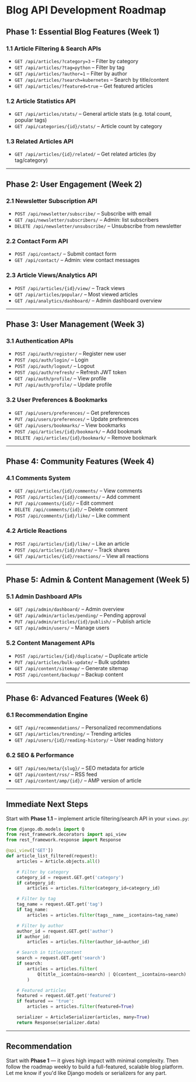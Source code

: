 # Blog API Development Roadmap

## Phase 1: Essential Blog Features (Week 1)

### 1.1 Article Filtering & Search APIs

* `GET /api/articles/?category=3` – Filter by category
* `GET /api/articles/?tag=python` – Filter by tag
* `GET /api/articles/?author=1` – Filter by author
* `GET /api/articles/?search=kubernetes` – Search by title/content
* `GET /api/articles/?featured=true` – Get featured articles

### 1.2 Article Statistics API

* `GET /api/articles/stats/` – General article stats (e.g. total count, popular tags)
* `GET /api/categories/{id}/stats/` – Article count by category

### 1.3 Related Articles API

* `GET /api/articles/{id}/related/` – Get related articles (by tag/category)

---

## Phase 2: User Engagement (Week 2)

### 2.1 Newsletter Subscription API

* `POST /api/newsletter/subscribe/` – Subscribe with email
* `GET /api/newsletter/subscribers/` – Admin: list subscribers
* `DELETE /api/newsletter/unsubscribe/` – Unsubscribe from newsletter

### 2.2 Contact Form API

* `POST /api/contact/` – Submit contact form
* `GET /api/contact/` – Admin: view contact messages

### 2.3 Article Views/Analytics API

* `POST /api/articles/{id}/view/` – Track views
* `GET /api/articles/popular/` – Most viewed articles
* `GET /api/analytics/dashboard/` – Admin dashboard overview

---

## Phase 3: User Management (Week 3)

### 3.1 Authentication APIs

* `POST /api/auth/register/` – Register new user
* `POST /api/auth/login/` – Login
* `POST /api/auth/logout/` – Logout
* `POST /api/auth/refresh/` – Refresh JWT token
* `GET /api/auth/profile/` – View profile
* `PUT /api/auth/profile/` – Update profile

### 3.2 User Preferences & Bookmarks

* `GET /api/users/preferences/` – Get preferences
* `PUT /api/users/preferences/` – Update preferences
* `GET /api/users/bookmarks/` – View bookmarks
* `POST /api/articles/{id}/bookmark/` – Add bookmark
* `DELETE /api/articles/{id}/bookmark/` – Remove bookmark

---

## Phase 4: Community Features (Week 4)

### 4.1 Comments System

* `GET /api/articles/{id}/comments/` – View comments
* `POST /api/articles/{id}/comments/` – Add comment
* `PUT /api/comments/{id}/` – Edit comment
* `DELETE /api/comments/{id}/` – Delete comment
* `POST /api/comments/{id}/like/` – Like comment

### 4.2 Article Reactions

* `POST /api/articles/{id}/like/` – Like an article
* `POST /api/articles/{id}/share/` – Track shares
* `GET /api/articles/{id}/reactions/` – View all reactions

---

## Phase 5: Admin & Content Management (Week 5)

### 5.1 Admin Dashboard APIs

* `GET /api/admin/dashboard/` – Admin overview
* `GET /api/admin/articles/pending/` – Pending approval
* `PUT /api/admin/articles/{id}/publish/` – Publish article
* `GET /api/admin/users/` – Manage users

### 5.2 Content Management APIs

* `POST /api/articles/{id}/duplicate/` – Duplicate article
* `PUT /api/articles/bulk-update/` – Bulk updates
* `GET /api/content/sitemap/` – Generate sitemap
* `POST /api/content/backup/` – Backup content

---

## Phase 6: Advanced Features (Week 6)

### 6.1 Recommendation Engine

* `GET /api/recommendations/` – Personalized recommendations
* `GET /api/articles/trending/` – Trending articles
* `GET /api/users/{id}/reading-history/` – User reading history

### 6.2 SEO & Performance

* `GET /api/seo/meta/{slug}/` – SEO metadata for article
* `GET /api/content/rss/` – RSS feed
* `GET /api/content/amp/{id}/` – AMP version of article

---

## Immediate Next Steps

Start with **Phase 1.1** – implement article filtering/search API in your `views.py`:

```python
from django.db.models import Q
from rest_framework.decorators import api_view
from rest_framework.response import Response

@api_view(['GET'])
def article_list_filtered(request):
    articles = Article.objects.all()

    # Filter by category
    category_id = request.GET.get('category')
    if category_id:
        articles = articles.filter(category_id=category_id)

    # Filter by tag
    tag_name = request.GET.get('tag')
    if tag_name:
        articles = articles.filter(tags__name__icontains=tag_name)

    # Filter by author
    author_id = request.GET.get('author')
    if author_id:
        articles = articles.filter(author_id=author_id)

    # Search in title/content
    search = request.GET.get('search')
    if search:
        articles = articles.filter(
            Q(title__icontains=search) | Q(content__icontains=search)
        )

    # Featured articles
    featured = request.GET.get('featured')
    if featured == 'true':
        articles = articles.filter(featured=True)

    serializer = ArticleSerializer(articles, many=True)
    return Response(serializer.data)
```

---

## Recommendation

Start with **Phase 1** — it gives high impact with minimal complexity. Then follow the roadmap weekly to build a full-featured, scalable blog platform. Let me know if you'd like Django models or serializers for any part.
